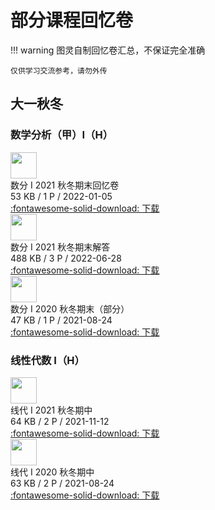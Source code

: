 # 部分课程回忆卷

!!! warning
    图灵自制回忆卷汇总，不保证完全准确

    仅供学习交流参考，请勿外传

## 大一秋冬

### 数学分析（甲）I（H）

<div class="card file-block" markdown="1">
<div class="file-icon"><img src="https://cdn.tonycrane.cc/turing2022/images/pdf.svg" style="height: 3em;"></div>
<div class="file-body">
<div class="file-title">数分 I 2021 秋冬期末回忆卷</div>
<div class="file-meta">53 KB / 1 P / 2022-01-05</div>
</div>
<a class="down-button" target="_blank" href="https://cdn.tonycrane.cc/turing2022/files/%E6%95%B0%E5%88%86%20I%EF%BC%88H%EF%BC%892021%E7%A7%8B%E5%86%AC%E6%9C%9F%E6%9C%AB.pdf" markdown="1">:fontawesome-solid-download: 下载</a>
</div>

<div class="card file-block" markdown="1">
<div class="file-icon"><img src="https://cdn.tonycrane.cc/turing2022/images/pdf.svg" style="height: 3em;"></div>
<div class="file-body">
<div class="file-title">数分 I 2021 秋冬期末解答</div>
<div class="file-meta">488 KB / 3 P / 2022-06-28</div>
</div>
<a class="down-button" target="_blank" href="https://cdn.tonycrane.cc/turing2022/files/%E6%95%B0%E5%88%86%20I%EF%BC%88H%EF%BC%892021%E7%A7%8B%E5%86%AC%E6%9C%9F%E6%9C%AB%E8%A7%A3%E7%AD%94.pdf" markdown="1">:fontawesome-solid-download: 下载</a>
</div>

<div class="card file-block" markdown="1">
<div class="file-icon"><img src="https://cdn.tonycrane.cc/turing2022/images/pdf.svg" style="height: 3em;"></div>
<div class="file-body">
<div class="file-title">数分 I 2020 秋冬期末（部分）</div>
<div class="file-meta">47 KB / 1 P / 2021-08-24</div>
</div>
<a class="down-button" target="_blank" href="https://cdn.tonycrane.cc/turing2022/files/%E6%95%B0%E5%88%86%20I%EF%BC%88H%EF%BC%892020%E7%A7%8B%E5%86%AC%E6%9C%9F%E6%9C%AB%28%E9%83%A8%E5%88%86%29.pdf" markdown="1">:fontawesome-solid-download: 下载</a>
</div>

### 线性代数 I（H）

<div class="card file-block" markdown="1">
<div class="file-icon"><img src="https://cdn.tonycrane.cc/turing2022/images/pdf.svg" style="height: 3em;"></div>
<div class="file-body">
<div class="file-title">线代 I 2021 秋冬期中</div>
<div class="file-meta">64 KB / 2 P / 2021-11-12</div>
</div>
<a class="down-button" target="_blank" href="https://cdn.tonycrane.cc/turing2022/files/%E7%BA%BF%E4%BB%A3%20I%EF%BC%88H%EF%BC%892021%E7%A7%8B%E5%86%AC%E6%9C%9F%E4%B8%AD.pdf" markdown="1">:fontawesome-solid-download: 下载</a>
</div>

<div class="card file-block" markdown="1">
<div class="file-icon"><img src="https://cdn.tonycrane.cc/turing2022/images/pdf.svg" style="height: 3em;"></div>
<div class="file-body">
<div class="file-title">线代 I 2020 秋冬期中</div>
<div class="file-meta">63 KB / 2 P / 2021-08-24</div>
</div>
<a class="down-button" target="_blank" href="https://cdn.tonycrane.cc/turing2022/files/%E7%BA%BF%E4%BB%A3%20I%EF%BC%88H%EF%BC%892020%E7%A7%8B%E5%86%AC%E6%9C%9F%E4%B8%AD.pdf" markdown="1">:fontawesome-solid-download: 下载</a>
</div>

